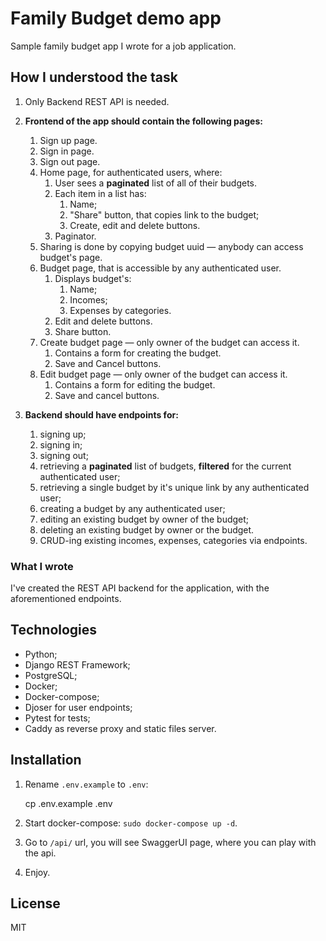 # Family Budget demo app

Sample family budget app I wrote for a job application.

## How I understood the task

1) Only Backend REST API is needed.
2) **Frontend of the app should contain the following pages:**

   1. Sign up page.
   2. Sign in page.
   3. Sign out page.
   4. Home page, for authenticated users, where:
      1. User sees a **paginated** list of all of their budgets.
      2. Each item in a list has:
         1. Name;
         2. "Share" button, that copies link to the budget;
         3. Create, edit and delete buttons.
      3. Paginator.
   5. Sharing is done by copying budget uuid — anybody can access budget's page.
   6. Budget page, that is accessible by any authenticated user.
      1. Displays budget's:
         1. Name;
         2. Incomes;
         3. Expenses by categories.
      2. Edit and delete buttons.
      3. Share button.
   7. Create budget page — only owner of the budget can access it.
      1. Contains a form for creating the budget.
      2. Save and Cancel buttons.
   8. Edit budget page — only owner of the budget can access it.
      1. Contains a form for editing the budget.
      2. Save and cancel buttons.

3) **Backend should have endpoints for:**

    1. signing up;
    2. signing in;
    3. signing out;
    4. retrieving a **paginated** list of budgets, **filtered** for the current authenticated user;
    5. retrieving a single budget by it's unique link by any authenticated user;
    6. creating a budget by any authenticated user;
    7. editing an existing budget by owner of the budget;
    8. deleting an existing budget by owner or the budget.
    9. CRUD-ing existing incomes, expenses, categories via endpoints.

### What I wrote

I've created the REST API backend for the application, with the aforementioned endpoints.

## Technologies

- Python;
- Django REST Framework;
- PostgreSQL;
- Docker;
- Docker-compose;
- Djoser for user endpoints;
- Pytest for tests;
- Caddy as reverse proxy and static files server.

## Installation

1. Rename `.env.example` to `.env`:

    cp .env.example .env

2. Start docker-compose: `sudo docker-compose up -d`.
3. Go to `/api/` url, you will see SwaggerUI page, where you can play with the api.
4. Enjoy.

## License

MIT
